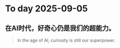 
# To day 2025-09-05


## 在AI时代，好奇心仍是我们的超能力。
> In the age of AI, curiosity is still our superpower.  

    